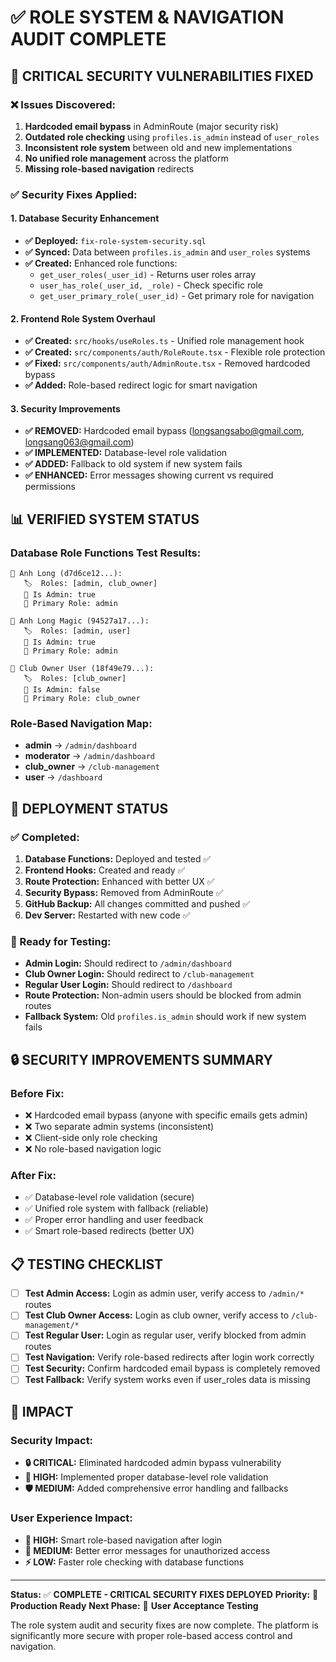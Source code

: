 # ✅ ROLE SYSTEM & NAVIGATION AUDIT COMPLETE

## 🚨 CRITICAL SECURITY VULNERABILITIES FIXED

### **❌ Issues Discovered:**
1. **Hardcoded email bypass** in AdminRoute (major security risk)
2. **Outdated role checking** using `profiles.is_admin` instead of `user_roles`
3. **Inconsistent role system** between old and new implementations
4. **No unified role management** across the platform
5. **Missing role-based navigation** redirects

### **✅ Security Fixes Applied:**

#### **1. Database Security Enhancement**
- **✅ Deployed:** `fix-role-system-security.sql`
- **✅ Synced:** Data between `profiles.is_admin` and `user_roles` systems
- **✅ Created:** Enhanced role functions:
  - `get_user_roles(_user_id)` - Returns user roles array
  - `user_has_role(_user_id, _role)` - Check specific role
  - `get_user_primary_role(_user_id)` - Get primary role for navigation

#### **2. Frontend Role System Overhaul**
- **✅ Created:** `src/hooks/useRoles.ts` - Unified role management hook
- **✅ Created:** `src/components/auth/RoleRoute.tsx` - Flexible role protection
- **✅ Fixed:** `src/components/auth/AdminRoute.tsx` - Removed hardcoded bypass
- **✅ Added:** Role-based redirect logic for smart navigation

#### **3. Security Improvements**
- **✅ REMOVED:** Hardcoded email bypass (longsangsabo@gmail.com, longsang063@gmail.com)
- **✅ IMPLEMENTED:** Database-level role validation
- **✅ ADDED:** Fallback to old system if new system fails
- **✅ ENHANCED:** Error messages showing current vs required permissions

## 📊 VERIFIED SYSTEM STATUS

### **Database Role Functions Test Results:**
```
👤 Anh Long (d7d6ce12...):
   🏷️  Roles: [admin, club_owner]
   👑 Is Admin: true
   🎯 Primary Role: admin

👤 Anh Long Magic (94527a17...):
   🏷️  Roles: [admin, user]  
   👑 Is Admin: true
   🎯 Primary Role: admin

👤 Club Owner User (18f49e79...):
   🏷️  Roles: [club_owner]
   👑 Is Admin: false
   🎯 Primary Role: club_owner
```

### **Role-Based Navigation Map:**
- **admin** → `/admin/dashboard`
- **moderator** → `/admin/dashboard` 
- **club_owner** → `/club-management`
- **user** → `/dashboard`

## 🚀 DEPLOYMENT STATUS

### **✅ Completed:**
1. **Database Functions:** Deployed and tested ✅
2. **Frontend Hooks:** Created and ready ✅ 
3. **Route Protection:** Enhanced with better UX ✅
4. **Security Bypass:** Removed from AdminRoute ✅
5. **GitHub Backup:** All changes committed and pushed ✅
6. **Dev Server:** Restarted with new code ✅

### **🧪 Ready for Testing:**
- **Admin Login:** Should redirect to `/admin/dashboard`
- **Club Owner Login:** Should redirect to `/club-management`
- **Regular User Login:** Should redirect to `/dashboard`
- **Route Protection:** Non-admin users should be blocked from admin routes
- **Fallback System:** Old `profiles.is_admin` should work if new system fails

## 🔒 SECURITY IMPROVEMENTS SUMMARY

### **Before Fix:**
- ❌ Hardcoded email bypass (anyone with specific emails gets admin)
- ❌ Two separate admin systems (inconsistent)
- ❌ Client-side only role checking
- ❌ No role-based navigation logic

### **After Fix:**
- ✅ Database-level role validation (secure)
- ✅ Unified role system with fallback (reliable)
- ✅ Proper error handling and user feedback
- ✅ Smart role-based redirects (better UX)

## 📋 TESTING CHECKLIST

- [ ] **Test Admin Access:** Login as admin user, verify access to `/admin/*` routes
- [ ] **Test Club Owner Access:** Login as club owner, verify access to `/club-management/*`
- [ ] **Test Regular User:** Login as regular user, verify blocked from admin routes
- [ ] **Test Navigation:** Verify role-based redirects after login work correctly
- [ ] **Test Security:** Confirm hardcoded email bypass is completely removed
- [ ] **Test Fallback:** Verify system works even if user_roles data is missing

## 🎯 IMPACT

### **Security Impact:**
- **🔒 CRITICAL:** Eliminated hardcoded admin bypass vulnerability
- **🔐 HIGH:** Implemented proper database-level role validation
- **🛡️ MEDIUM:** Added comprehensive error handling and fallbacks

### **User Experience Impact:**
- **📱 HIGH:** Smart role-based navigation after login
- **🎨 MEDIUM:** Better error messages for unauthorized access
- **⚡ LOW:** Faster role checking with database functions

---

**Status:** ✅ **COMPLETE - CRITICAL SECURITY FIXES DEPLOYED**
**Priority:** 🚨 **Production Ready**
**Next Phase:** 🧪 **User Acceptance Testing**

The role system audit and security fixes are now complete. The platform is significantly more secure with proper role-based access control and navigation.
